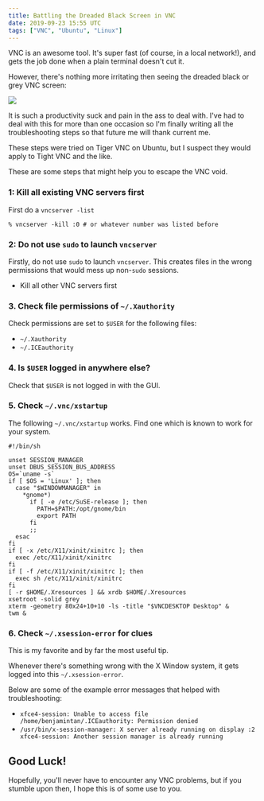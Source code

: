 ```yaml
---
title: Battling the Dreaded Black Screen in VNC
date: 2019-09-23 15:55 UTC
tags: ["VNC", "Ubuntu", "Linux"]
---
```


VNC is an awesome tool. It's super fast (of course, in a local network!), and gets the job done when a plain terminal doesn't cut it. 

However, there's nothing more irritating then seeing the dreaded black or grey VNC screen:

![](https://i.stack.imgur.com/mfAVO.png)

It is such a productivity suck  and pain in the ass to deal with. I've had to deal with this for more than one occasion so I'm finally writing all the troubleshooting steps so that future me will thank current me.

These steps were tried on Tiger VNC on Ubuntu, but I suspect they would apply to Tight VNC and the like.

These are some steps that might help you to escape the VNC void.

### 1: Kill all existing VNC servers first

First do a `vncserver -list`

```
% vncserver -kill :0 # or whatever number was listed before
```

### 2: Do not use `sudo` to launch `vncserver`

Firstly, do not use `sudo` to launch `vncserver`. This creates files in the wrong permissions that would mess up non-`sudo` sessions.
* Kill all other VNC servers first

### 3. Check file permissions of `~/.Xauthority`

Check permissions are set to `$USER` for the following files:

* `~/.Xauthority`
* `~/.ICEauthority`

### 4. Is `$USER` logged in anywhere else?

Check that `$USER` is not logged in with the GUI. 


### 5. Check `~/.vnc/xstartup`

The following `~/.vnc/xstartup` works. Find one which is known to work for your system. 

```
#!/bin/sh

unset SESSION_MANAGER
unset DBUS_SESSION_BUS_ADDRESS
OS=`uname -s`
if [ $OS = 'Linux' ]; then
  case "$WINDOWMANAGER" in
    *gnome*)
      if [ -e /etc/SuSE-release ]; then
        PATH=$PATH:/opt/gnome/bin
        export PATH
      fi
      ;;
  esac
fi
if [ -x /etc/X11/xinit/xinitrc ]; then
  exec /etc/X11/xinit/xinitrc
fi
if [ -f /etc/X11/xinit/xinitrc ]; then
  exec sh /etc/X11/xinit/xinitrc
fi
[ -r $HOME/.Xresources ] && xrdb $HOME/.Xresources
xsetroot -solid grey
xterm -geometry 80x24+10+10 -ls -title "$VNCDESKTOP Desktop" &
twm &
```

### 6. Check `~/.xsession-error` for clues

This is my favorite and by far the most useful tip. 

Whenever there's something wrong with the X Window system, it gets logged into this `~/.xsession-error`.

Below are some of the example error messages that helped with troubleshooting:

* `xfce4-session: Unable to access file /home/benjamintan/.ICEauthority: Permission denied`
* `/usr/bin/x-session-manager: X server already running on display :2 xfce4-session: Another session manager is already running`

## Good Luck! 

Hopefully, you'll never have to encounter any VNC problems, but if you stumble upon then, I hope this is of some use to you.

